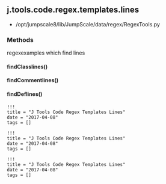 <!-- toc -->
## j.tools.code.regex.templates.lines

- /opt/jumpscale8/lib/JumpScale/data/regex/RegexTools.py

### Methods

regexexamples which find lines

#### findClasslines() 

#### findCommentlines() 

#### findDeflines() 


```
!!!
title = "J Tools Code Regex Templates Lines"
date = "2017-04-08"
tags = []
```

```
!!!
title = "J Tools Code Regex Templates Lines"
date = "2017-04-08"
tags = []
```

```
!!!
title = "J Tools Code Regex Templates Lines"
date = "2017-04-08"
tags = []
```
